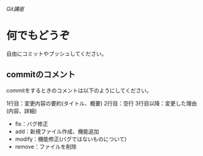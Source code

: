 *Git講座*

# 何でもどうぞ
自由にコミットやプッシュしてください。

## commitのコメント
commitをするときのコメントは以下のようにしてください。

1行目：変更内容の要約(タイトル、概要)
2行目：空行
3行目以降：変更した理由(内容、詳細)

- fix：バグ修正
- add：新規ファイル作成、機能追加
- modify：機能修正(バグではないものについて)
- remove：ファイルを削除
